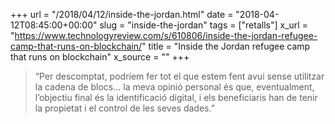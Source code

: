+++
url = "/2018/04/12/inside-the-jordan.html"
date = "2018-04-12T08:45:00+00:00"
slug = "inside-the-jordan"
tags = ["retalls"]
x_url = "https://www.technologyreview.com/s/610806/inside-the-jordan-refugee-camp-that-runs-on-blockchain/"
title = "Inside the Jordan refugee camp that runs on blockchain"
x_source = ""
+++


> “Per descomptat, podríem fer tot el que estem fent avui sense utilitzar la cadena de blocs… la meva opinió personal és que, eventualment, l’objectiu final és la identificació digital, i els beneficiaris han de tenir la propietat i el control de les seves dades.”
